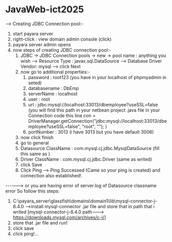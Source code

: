 # JavaWeb-ict2025

--> Creating JDBC Connection pool:-
1. start payara server
2. right-click : view domain admin console (click)
3. payara server admin opens
4. now steps of creating JDBC connection pool:-
     1. JDBC -> JDBC Connection pools -> new -> pool name : anything you wish --> Resource Type : javax.sql.DataSource --> Database Driver Vendor: mysql --> click Next
     2. now go to additional properties:-
          1. password : root123 (you have in your localhost of phpmyadmin in seted)
          2. databasename : DbEmp
          3. serverName : localhost
          4. user : root
          5. url : jdbc:mysql://localhost:33013/dbemployee?useSSL=false (you will find this path in your netbean project .java file in your Connection code this line con = DriverManager.getConnection("jdbc:mysql://localhost:33013/dbemployee?useSSL=false", "root", ""); )
          6. portNumber : 3013 (i have 3013 but you have default 3006)
      3. now click finish
      4. go to general
      5. Datasource ClassName : com.mysql.cj.jdbc.MysqlDataSource (fill this same as )
      6. Driver ClassName : com.mysql.cj.jdbc.Driver (same as writed)
      7. click Save
      8. Click Ping --> Ping Successed (Came so your ping is created) and connection also established!.
  
------> or you are having error of server.log of Datasource classname error So follow this steps:
1. C:\payara_server\glassfish\domains\domain1\lib\mysql-connector-j-8.4.0  -->install mysql-connector .jar file and store that in path that i writed [mysql-connector-j-8.4.0 path---> https://downloads.mysql.com/archives/c-j/]
2. store that .jar file and run!
3. click save
4. click ping!...







